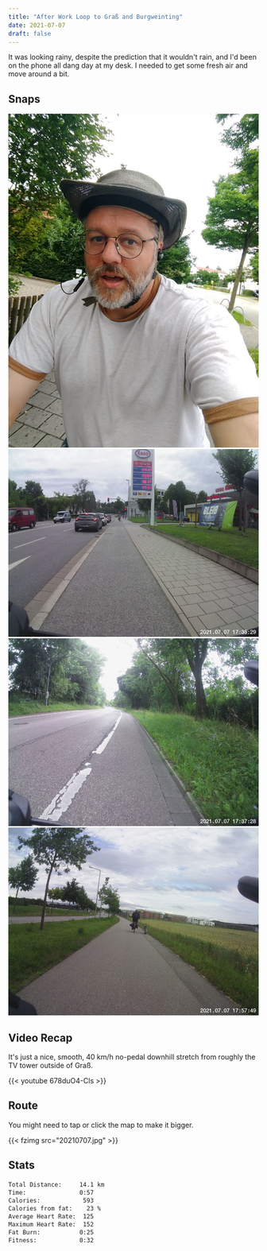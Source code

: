 ```yaml
---
title: "After Work Loop to Graß and Burgweinting"
date: 2021-07-07
draft: false
---
```

It was looking rainy, despite the prediction that it wouldn't rain, and I'd been on the phone all dang day at my desk.  I needed to get some fresh air and move around a bit.	


## Snaps

![](IMG_20210707_174025992_BURST000_COVER_TOP.jpeg)  
![](IMG210707-173529F.JPG)  
![](IMG210707-173728F.JPG) 
![](IMG210707-175749F.JPG)  




## Video Recap
It's just a nice, smooth, 40 km/h no-pedal downhill stretch from roughly the TV tower outside of Graß.

{{< youtube 678duO4-Cls >}}

## Route
You might need to tap or click the map to make it bigger.  

{{< fzimg src="20210707.jpg" >}}

## Stats

```
Total Distance:     14.1 km 
Time:               0:57 
Calories:            593
Calories from fat:    23 %
Average Heart Rate:  125
Maximum Heart Rate:  152
Fat Burn:           0:25
Fitness:            0:32
```

